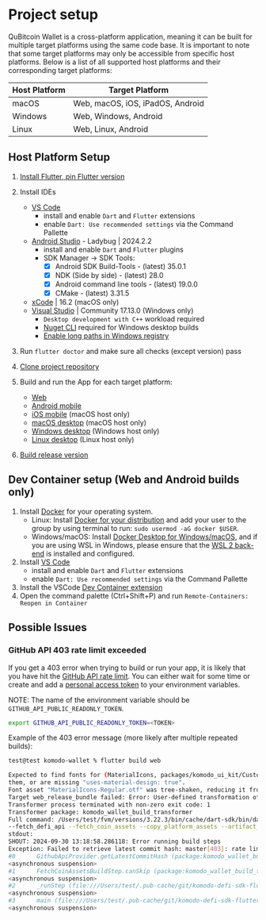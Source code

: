 # Project setup

QuBitcoin Wallet is a cross-platform application, meaning it can be built for multiple target platforms using the same code base. It is important to note that some target platforms may only be accessible from specific host platforms. Below is a list of all supported host platforms and their corresponding target platforms:

| Host Platform | Target Platform                  |
| ------------- | -------------------------------- |
| macOS         | Web, macOS, iOS, iPadOS, Android |
| Windows       | Web, Windows, Android            |
| Linux         | Web, Linux, Android              |

## Host Platform Setup

 1. [Install Flutter, pin Flutter version](INSTALL_FLUTTER.md)
 2. Install IDEs
    - [VS Code](https://code.visualstudio.com/)
      - install and enable `Dart` and `Flutter` extensions
      - enable `Dart: Use recommended settings` via the Command Pallette
    - [Android Studio](https://developer.android.com/studio) - Ladybug | 2024.2.2
      - install and enable `Dart` and `Flutter` plugins
      - SDK Manager -> SDK Tools:
        - [x] Android SDK Build-Tools - (latest) 35.0.1
        - [x] NDK (Side by side) - (latest) 28.0
        - [x] Android command line tools - (latest) 19.0.0
        - [x] CMake - (latest) 3.31.5
    - [xCode](https://developer.apple.com/xcode/) | 16.2 (macOS only)
    - [Visual Studio](https://visualstudio.microsoft.com/vs/community/) | Community 17.13.0 (Windows only)
      - `Desktop development with C++` workload required
      - [Nuget CLI](https://www.nuget.org/downloads) required for Windows desktop builds
      - [Enable long paths in Windows registry](BUILD_RUN_APP.md#windows-desktop)

 3. Run `flutter doctor` and make sure all checks (except version) pass
 4. [Clone project repository](CLONE_REPOSITORY.md)
 5. Build and run the App for each target platform:
    - [Web](BUILD_RUN_APP.md#web)
    - [Android mobile](BUILD_RUN_APP.md#android)
    - [iOS mobile](BUILD_RUN_APP.md#ios) (macOS host only)
    - [macOS desktop](BUILD_RUN_APP.md#macos-desktop) (macOS host only)
    - [Windows desktop](BUILD_RUN_APP.md#windows-desktop) (Windows host only)
    - [Linux desktop](BUILD_RUN_APP.md#linux-desktop) (Linux host only)
 6. [Build release version](BUILD_RELEASE.md)

## Dev Container setup (Web and Android builds only)

1. Install [Docker](https://www.docker.com/get-started) for your operating system.
      - Linux: Install [Docker for your distribution](https://docs.docker.com/install/#supported-platforms) and add your user to the group by using terminal to run: `sudo usermod -aG docker $USER`.
      - Windows/macOS: Install [Docker Desktop for Windows/macOS](https://www.docker.com/products/docker-desktop), and if you are using WSL in Windows, please ensure that the [WSL 2 back-end](https://aka.ms/vscode-remote/containers/docker-wsl2) is installed and configured.
2. Install [VS Code](https://code.visualstudio.com/)
      - install and enable `Dart` and `Flutter` extensions
      - enable `Dart: Use recommended settings` via the Command Pallette
3. Install the VSCode [Dev Container extension](https://marketplace.visualstudio.com/items?itemName=ms-vscode-remote.remote-containers)
4. Open the command palette (Ctrl+Shift+P) and run `Remote-Containers: Reopen in Container`

## Possible Issues

### GitHub API 403 rate limit exceeded

If you get a 403 error when trying to build or run your app, it is likely that you have hit the [GitHub API rate limit](https://docs.github.com/en/rest/overview/resources-in-the-rest-api#rate-limiting). You can either wait for some time or create and add a [personal access token](https://docs.github.com/en/authentication/keeping-your-account-and-data-secure/creating-a-personal-access-token) to your environment variables.

NOTE: The name of the environment variable should be `GITHUB_API_PUBLIC_READONLY_TOKEN`.

```bash
export GITHUB_API_PUBLIC_READONLY_TOKEN=<TOKEN>
```

Example of the 403 error message (more likely after multiple repeated builds):

```bash
test@test komodo-wallet % flutter build web 

Expected to find fonts for (MaterialIcons, packages/komodo_ui_kit/Custom, packages/cupertino_icons/CupertinoIcons), but found (MaterialIcons, packages/komodo_ui_kit/Custom). This usually means you are referring to font families in an IconData class but not including them in the assets section of your pubspec.yaml, are missing the package that would include
them, or are missing "uses-material-design: true".
Font asset "MaterialIcons-Regular.otf" was tree-shaken, reducing it from 1645184 to 13640 bytes (99.2% reduction). Tree-shaking can be disabled by providing the --no-tree-shake-icons flag when building your app.
Target web_release_bundle failed: Error: User-defined transformation of asset "/Users/test/Repos/komodo/komodo-wallet/app_build/build_config.json" failed.
Transformer process terminated with non-zero exit code: 1
Transformer package: komodo_wallet_build_transformer
Full command: /Users/test/fvm/versions/3.22.3/bin/cache/dart-sdk/bin/dart run komodo_wallet_build_transformer --input=/var/folders/p7/4z261zj174l1hw7q7q7pnc200000gn/T/flutter_tools.2WE4fK/build_config.json-transformOutput0.json --output=/var/folders/p7/4z261zj174l1hw7q7q7pnc200000gn/T/flutter_tools.2WE4fK/build_config.json-transformOutput1.json
--fetch_defi_api --fetch_coin_assets --copy_platform_assets --artifact_output_package=web_dex --config_output_path=app_build/build_config.json
stdout:
SHOUT: 2024-09-30 13:18:58.286118: Error running build steps
Exception: Failed to retrieve latest commit hash: master[403]: rate limit exceeded
#0      GithubApiProvider.getLatestCommitHash (package:komodo_wallet_build_transformer/src/steps/github/github_api_provider.dart:92:7)
<asynchronous suspension>
#1      FetchCoinAssetsBuildStep.canSkip (package:komodo_wallet_build_transformer/src/steps/fetch_coin_assets_build_step.dart:139:30)
<asynchronous suspension>
#2      _runStep (file:///Users/test/.pub-cache/git/komodo-defi-sdk-flutter-388f04296a5531c3cdad766269a3040d2b4ee9ac/packages/komodo_wallet_build_transformer/bin/komodo_wallet_build_transformer.dart:224:7)
<asynchronous suspension>
#3      main (file:///Users/test/.pub-cache/git/komodo-defi-sdk-flutter-388f04296a5531c3cdad766269a3040d2b4ee9ac/packages/komodo_wallet_build_transformer/bin/komodo_wallet_build_transformer.dart:189:9)
<asynchronous suspension>
```
